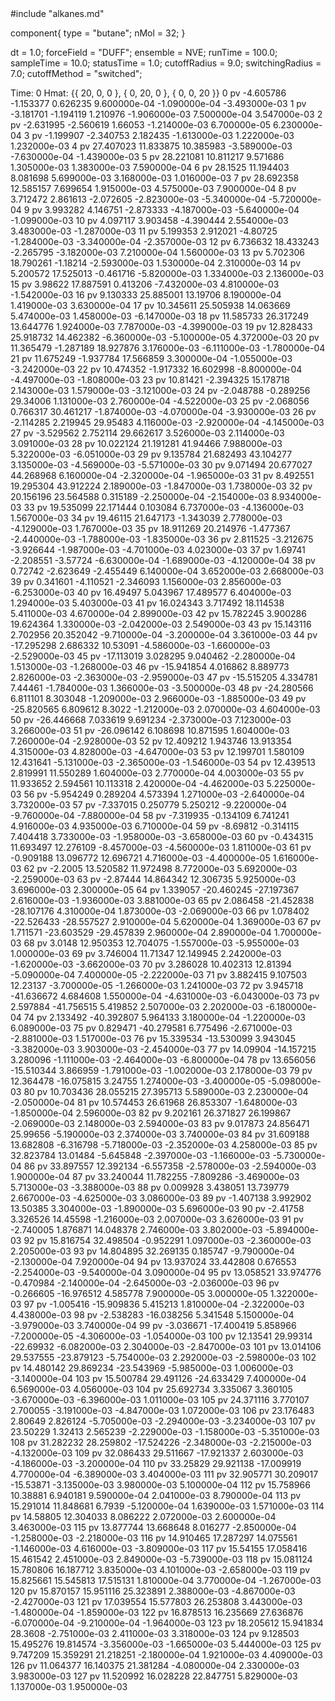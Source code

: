 <OpenMD version=1>
  <MetaData>
#include "alkanes.md"


component{
  type = "butane";
  nMol = 32;
}

dt = 1.0;
forceField = "DUFF";
ensemble = NVE;
runTime = 100.0;
sampleTime = 10.0;
statusTime = 1.0;
cutoffRadius = 9.0;
switchingRadius = 7.0;
cutoffMethod = "switched";

  </MetaData>
  <Snapshot>
    <FrameData>
        Time: 0
        Hmat: {{ 20, 0, 0 }, { 0, 20, 0 }, { 0, 0, 20 }}
    </FrameData>
    <StuntDoubles>
         0      pv          -4.605786          -1.153377           0.626235   9.600000e-04 -1.090000e-04 -3.493000e-03
         1      pv          -3.181701          -1.194119           1.210976  -1.906000e-03  7.500000e-04  3.547000e-03
         2      pv          -2.631995          -2.560619            1.66053  -1.214000e-03  6.700000e-05  6.230000e-04
         3      pv          -1.199907          -2.340753           2.182435  -1.613000e-03  1.222000e-03  1.232000e-03
         4      pv          27.407023          11.833875          10.385983  -3.589000e-03 -7.630000e-04 -1.439000e-03
         5      pv          28.221081          10.811217           9.571686   1.305000e-03  1.383000e-03  7.590000e-04
         6      pv            28.1525          11.194403           8.081698   5.699000e-03  3.168000e-03  1.016000e-03
         7      pv          28.692358          12.585157           7.699654   1.915000e-03  4.575000e-03  7.900000e-04
         8      pv           3.712472           2.861613          -2.072605  -2.823000e-03 -5.340000e-04 -5.720000e-04
         9      pv           3.993282           4.146751          -2.873333  -4.187000e-03 -5.640000e-04 -1.099000e-03
        10      pv           4.097117           3.903458          -4.390444   2.554000e-03  3.483000e-03 -1.287000e-03
        11      pv           5.199353           2.912021           -4.80725  -1.284000e-03 -3.340000e-04 -2.357000e-03
        12      pv           6.736632          18.433243          -2.265795  -3.182000e-03  7.210000e-04  1.560000e-03
        13      pv           5.702306          18.790261           -1.18214  -2.593000e-03  1.530000e-04  2.310000e-03
        14      pv           5.200572          17.525013          -0.461716  -5.820000e-03  1.334000e-03  2.136000e-03
        15      pv            3.98622          17.887591           0.413206  -7.432000e-03  4.810000e-03 -1.542000e-03
        16      pv           9.130333          25.885001           13.19706   8.190000e-04  1.419000e-03  3.630000e-04
        17      pv          10.345611          25.505938          14.063669   5.474000e-03  1.458000e-03 -6.147000e-03
        18      pv          11.585733          26.317249          13.644776   1.924000e-03  7.787000e-03 -4.399000e-03
        19      pv          12.828433          25.918732          14.462382  -6.360000e-03 -5.100000e-05  4.372000e-03
        20      pv          11.365479          -1.287189          18.927876   3.176000e-03 -6.111000e-03 -1.780000e-04
        21      pv          11.675249          -1.937784          17.566859   3.300000e-04 -1.055000e-03 -3.242000e-03
        22      pv          10.474352          -1.917332          16.602998  -8.800000e-04 -4.497000e-03 -1.808000e-03
        23      pv           10.81421          -2.394325          15.178718   2.143000e-03  1.579000e-03 -3.121000e-03
        24      pv          -2.048788          -0.289256           29.34006   1.131000e-03  2.760000e-04 -4.522000e-03
        25      pv          -2.068056           0.766317          30.461217  -1.874000e-03 -4.070000e-04 -3.930000e-03
        26      pv          -2.114285           2.219945           29.95483   4.116000e-03 -2.920000e-04 -4.145000e-03
        27      pv          -3.529562           2.752114          29.662617   3.526000e-03  2.114000e-03  3.091000e-03
        28      pv          10.022124          21.191281           41.94466   7.988000e-03  5.322000e-03 -6.051000e-03
        29      pv           9.135784          21.682493          43.104277   3.135000e-03 -4.569000e-03 -5.571000e-03
        30      pv           9.071494          20.677027          44.268968   6.160000e-04 -2.320000e-04 -1.965000e-03
        31      pv           8.492551          19.295304          43.912224   2.189000e-03 -1.847000e-03  1.738000e-03
        32      pv          20.156196          23.564588           0.315189  -2.250000e-04 -2.154000e-03  8.934000e-03
        33      pv          19.535099          22.171444           0.103084   6.737000e-03 -4.136000e-03  1.567000e-03
        34      pv           19.46115          21.647173          -1.343039   2.778000e-03 -4.129000e-03  1.767000e-03
        35      pv          18.911269          20.214976          -1.477367  -2.440000e-03 -1.788000e-03 -1.835000e-03
        36      pv           2.811525          -3.212675          -3.926644  -1.987000e-03 -4.701000e-03  4.023000e-03
        37      pv            1.69741          -2.208551           -3.57724  -6.630000e-04 -1.689000e-03 -4.120000e-04
        38      pv            0.72742          -2.623649          -2.455449   6.140000e-04  3.652000e-03  2.668000e-03
        39      pv           0.341601          -4.110521          -2.346093   1.156000e-03  2.856000e-03 -6.253000e-03
        40      pv           16.49497           5.043967          17.489577   6.404000e-03  1.294000e-03  5.403000e-03
        41      pv          16.024343           3.717492          18.114538   5.411000e-03  4.670000e-04  2.899000e-03
        42      pv          15.782245           3.900286          19.624364   1.330000e-03 -2.042000e-03  2.549000e-03
        43      pv          15.143116           2.702956          20.352042  -9.710000e-04 -3.200000e-04  3.361000e-03
        44      pv         -17.295298           2.686332           10.53091  -4.586000e-03 -1.660000e-03 -2.529000e-03
        45      pv         -17.113019           3.028295           9.040462  -2.280000e-04  1.513000e-03 -1.268000e-03
        46      pv         -15.941854           4.016862           8.889773   2.826000e-03 -2.363000e-03 -2.959000e-03
        47      pv         -15.515205           4.334781            7.44461  -1.784000e-03  1.366000e-03 -3.500000e-03
        48      pv         -24.280566           6.811101           8.303048  -1.209000e-03  2.966000e-03 -1.885000e-03
        49      pv         -25.820565           6.809612             8.3022  -1.212000e-03  2.070000e-03  4.604000e-03
        50      pv         -26.446668           7.033619           9.691234  -2.373000e-03  7.123000e-03  3.266000e-03
        51      pv         -26.096142           6.108698          10.871595   1.604000e-03  7.260000e-04 -2.928000e-03
        52      pv          12.409212           1.943746          13.913354   4.315000e-03  4.828000e-03 -4.647000e-03
        53      pv          12.199701           1.580109          12.431641  -5.131000e-03 -2.365000e-03 -1.546000e-03
        54      pv          12.439513           2.819991          11.550289   1.604000e-03  2.770000e-04  4.003000e-03
        55      pv          11.933652           2.594561          10.113318   2.420000e-04 -4.462000e-03  5.225000e-03
        56      pv          -5.954249           0.289204           4.573394   1.271000e-03 -2.640000e-04  3.732000e-03
        57      pv          -7.337015           0.250779           5.250212  -9.220000e-04 -9.760000e-04 -7.880000e-04
        58      pv          -7.319935          -0.134109           6.741241   4.916000e-03  4.935000e-03  6.710000e-04
        59      pv           -8.69812          -0.314115           7.404418   3.733000e-03 -1.958000e-03 -3.658000e-03
        60      pv          -0.434315          11.693497          12.276109  -8.457000e-03 -4.560000e-03  1.811000e-03
        61      pv          -0.909188          13.096772          12.696721   4.716000e-03 -4.400000e-05  1.616000e-03
        62      pv            -2.2005          13.520582          11.972498   8.772000e-03  5.692000e-03 -2.259000e-03
        63      pv           -2.87444          14.864342          12.306735   5.925000e-03  3.696000e-03  2.300000e-05
        64      pv           1.339057         -20.460245         -27.197367   2.616000e-03 -1.936000e-03  3.881000e-03
        65      pv           2.086458         -21.452838         -28.107176   4.310000e-04  1.873000e-03 -2.069000e-03
        66      pv           1.078402         -22.526433         -28.557527   2.910000e-04  5.620000e-04  1.369000e-03
        67      pv           1.711571         -23.603529         -29.457839   2.960000e-04  2.890000e-04  1.700000e-03
        68      pv             3.0148          12.950353          12.704075  -1.557000e-03 -5.955000e-03  1.000000e-03
        69      pv           3.746004           11.71347          12.149945   2.242000e-03 -1.620000e-03 -3.662000e-03
        70      pv           3.286028          10.402313           12.81394  -5.090000e-04  7.400000e-05 -2.222000e-03
        71      pv           3.882415           9.107503           12.23137  -3.700000e-05 -1.266000e-03  1.241000e-03
        72      pv           3.945718         -41.636672           4.684608   1.550000e-04 -4.631000e-03 -6.043000e-03
        73      pv           2.597884         -41.756515           5.419852   2.507000e-03  2.202000e-03 -6.180000e-04
        74      pv           2.133492         -40.392807           5.964133   3.180000e-04 -1.220000e-03  6.089000e-03
        75      pv           0.829471         -40.279581           6.775496  -2.671000e-03 -2.881000e-03  1.517000e-03
        76      pv          15.339534         -13.530099           3.943045  -3.382000e-03  3.903000e-03 -2.454000e-03
        77      pv           14.09904         -14.157215           3.280096  -1.111000e-03 -2.464000e-03 -6.800000e-04
        78      pv          13.656056         -15.510344           3.866959  -1.791000e-03 -1.002000e-03  2.178000e-03
        79      pv          12.364478         -16.075815            3.24755   1.274000e-03 -3.400000e-05 -5.098000e-03
        80      pv          10.703436          28.055215          27.395713   5.589000e-03  2.230000e-04 -2.050000e-04
        81      pv          10.574453           26.61968          26.853307  -1.648000e-03 -1.850000e-04  2.596000e-03
        82      pv           9.202161          26.371827          26.199867  -2.069000e-03  2.148000e-03  2.594000e-03
        83      pv           9.017873          24.856471           25.99656  -5.190000e-03  2.374000e-03  3.740000e-03
        84      pv          31.609188          13.682808          -6.316798  -5.718000e-03 -2.352000e-03  4.258000e-03
        85      pv          32.823784           13.01484          -5.645848  -2.397000e-03 -1.166000e-03 -5.730000e-04
        86      pv          33.897557          12.392134          -6.557358  -2.578000e-03 -2.594000e-03  1.900000e-04
        87      pv          33.240044          11.782255          -7.809286  -3.469000e-03  5.713000e-03 -3.388000e-03
        88      pv           0.009928           3.438051          13.739779   2.667000e-03 -4.625000e-03  3.086000e-03
        89      pv          -1.407138           3.992902           13.50385   3.304000e-03 -1.890000e-03  5.696000e-03
        90      pv           -2.41758           3.326526           14.45598  -1.216000e-03  2.007000e-03  3.626000e-03
        91      pv          -2.740005           1.876871          14.048378   2.746000e-03  3.802000e-03 -5.894000e-03
        92      pv          15.816754          32.498504          -0.952291   1.097000e-03 -2.360000e-03  2.205000e-03
        93      pv          14.804895          32.269135           0.185747  -9.790000e-04 -2.130000e-04  7.920000e-04
        94      pv          13.937024          33.442808           0.676553  -2.254000e-03 -9.540000e-04  3.090000e-04
        95      pv          13.058521          33.974776          -0.470984  -2.140000e-04 -2.645000e-03 -2.036000e-03
        96      pv          -0.266605         -16.976512           4.585778   7.900000e-05  3.000000e-05  1.322000e-03
        97      pv          -1.005416         -15.909836           5.415213   1.810000e-04 -2.322000e-03  4.438000e-03
        98      pv          -2.538283         -16.038256           5.341548   5.150000e-04 -3.979000e-03  3.740000e-04
        99      pv          -3.036671         -17.400419           5.858966  -7.200000e-05 -4.306000e-03 -1.054000e-03
       100      pv           12.13541           29.99314          -22.69932  -6.082000e-03  2.304000e-03 -2.847000e-03
       101      pv          13.014106          29.537555         -23.879123  -5.754000e-03  2.292000e-03 -2.598000e-03
       102      pv          14.480142          29.869234         -23.543969  -5.985000e-03  1.006000e-03 -3.140000e-04
       103      pv          15.500784          29.491126         -24.633429   7.400000e-04  6.569000e-03  4.056000e-03
       104      pv          25.692734           3.335067           3.360105  -3.670000e-03 -6.396000e-03  1.011000e-03
       105      pv          24.371116           3.770107           2.700055  -3.191000e-03 -4.847000e-03  1.072000e-03
       106      pv          23.176483            2.80649           2.826124  -5.705000e-03 -2.294000e-03 -3.234000e-03
       107      pv           23.50229            1.32413           2.565239  -2.229000e-03 -1.158000e-03 -5.351000e-03
       108      pv          31.282232          28.259802         -17.524226  -2.348000e-03 -2.215000e-03 -4.132000e-03
       109      pv          32.086433          29.511667         -17.921337   2.603000e-03 -4.186000e-03 -3.200000e-04
       110      pv           33.25829          29.921138         -17.009919   4.770000e-04 -6.389000e-03  3.404000e-03
       111      pv          32.905771          30.209017          -15.53871  -3.135000e-03  3.980000e-03  5.100000e-04
       112      pv          15.758966           10.38881           6.940181   9.590000e-04  2.041000e-03  8.790000e-04
       113      pv          15.291014          11.848681             6.7939  -5.120000e-04  1.639000e-03  1.571000e-03
       114      pv           14.58805          12.304033           8.086222   2.072000e-03  2.600000e-04  3.463000e-03
       115      pv          13.877744          13.668648           8.016277  -2.850000e-04 -1.258000e-03 -2.218000e-03
       116      pv          14.910465          17.287297          14.075561  -1.146000e-03  4.616000e-03 -3.809000e-03
       117      pv           15.54155          17.058416          15.461542   2.451000e-03  2.849000e-03 -5.739000e-03
       118      pv          15.081124          15.780806          16.187712   3.835000e-03  4.101000e-03 -2.658000e-03
       119      pv          15.825661          15.545813          17.515131   1.810000e-04  3.770000e-04 -1.267000e-03
       120      pv          15.870157          15.951116          25.323891   2.388000e-03 -4.867000e-03 -2.427000e-03
       121      pv          17.039554          15.577803          26.253808   3.443000e-03 -1.480000e-04 -1.859000e-03
       122      pv          16.878513          16.235669          27.636876  -6.070000e-04 -9.210000e-04 -1.964000e-03
       123      pv          18.205612          15.941834            28.3608  -2.751000e-03  2.411000e-03  3.318000e-03
       124      pv           9.128503          15.495276          19.814574  -3.356000e-03 -1.665000e-03  5.444000e-03
       125      pv           9.747209          15.359291          21.218251  -2.180000e-04  1.921000e-03  4.409000e-03
       126      pv          11.064377          16.140375          21.381284  -4.080000e-04  2.330000e-03  3.983000e-03
       127      pv          11.520992          16.028228          22.847751   5.829000e-03  1.137000e-03  1.950000e-03
    </StuntDoubles>
  </Snapshot>
</OpenMD>
